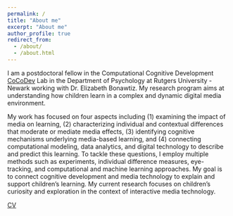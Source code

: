 ```yaml
---
permalink: /
title: "About me"
excerpt: "About me"
author_profile: true
redirect_from: 
  - /about/
  - /about.html
---
```


I am a postdoctoral fellow in the Computational Cognitive Development [CoCoDev](http://ccdlab.rutgers.edu/) Lab in the Department of Psychology at Rutgers University - Newark working with Dr. Elizabeth Bonawtiz. My research program aims at understanding how children learn in a complex and dynamic digital media environment. 

My work has focused on four aspects including (1) examining the impact of media on learning, (2) characterizing individual and contextual differences that moderate or mediate media effects, (3) identifying cognitive mechanisms underlying media-based learning, and (4) connecting computational modeling, data analytics, and digital technology to describe and predict this learning. To tackle these questions, I employ multiple methods such as experiments, individual difference measures, eye-tracking, and computational and machine learning approaches. My goal is to connect cognitive development and media technology to explain and support children’s learning. My current research focuses on children’s curiosity and exploration in the context of interactive media technology.

[CV](https://github.com/koeunchoi/koeunchoi.github.io/blob/master/files/ChoiCV.pdf)
